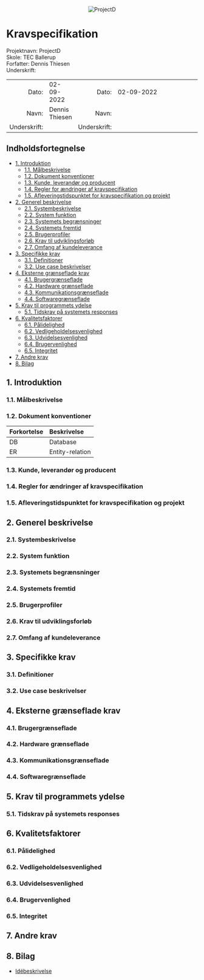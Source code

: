 <div align="center">

![ProjectD](https://drive.google.com/uc?export=view&id=1ueq4ihuiduU984P5iKqIdljQaFTGWEOh)

</div>

# Kravspecifikation

Projektnavn: ProjectD<br>
Skole: TEC Ballerup<br>
Forfatter: Dennis Thiesen<br>
Underskrift:

|    |    |    |    |
| -: | :- | -: | :- |
| Dato:        | 02-09-2022     | Dato:        | 02-09-2022 |
| Navn:        | Dennis Thiesen | Navn:        |            |
| Underskrift: |  | Underskrift: | &emsp;&emsp;&emsp;&emsp;&emsp;&emsp;&emsp;&emsp;&emsp;&emsp;&emsp;&emsp;&emsp;&emsp; |

## Indholdsfortegnelse

- [1. Introduktion]()
    - [1.1. Målbeskrivelse]()
    - [1.2. Dokument konventioner]()
    - [1.3. Kunde, leverandør og producent]()
    - [1.4. Regler for ændringer af kravspecifikation]()
    - [1.5. Afleveringstidspunktet for kravspecifikation og projekt]()
- [2. Generel beskrivelse]()
    - [2.1. Systembeskrivelse]()
    - [2.2. System funktion]()
    - [2.3. Systemets begrænsninger]()
    - [2.4. Systemets fremtid]()
    - [2.5. Brugerprofiler]()
    - [2.6. Krav til udviklingsforløb]()
    - [2.7. Omfang af kundeleverance]()
- [3. Specifikke krav]()
    - [3.1. Definitioner]()
    - [3.2. Use case beskrivelser]()
- [4. Eksterne grænseflade krav]()
    - [4.1. Brugergrænseflade]()
    - [4.2. Hardware grænseflade]()
    - [4.3. Kommunikationsgrænseflade]()
    - [4.4. Softwaregrænseflade]()
- [5. Krav til programmets ydelse]()
    - [5.1. Tidskrav på systemets responses]()
- [6. Kvalitetsfaktorer]()
    - [6.1. Pålidelighed]()
    - [6.2. Vedligeholdelsesvenlighed]()
    - [6.3. Udvidelsesvenlighed]()
    - [6.4. Brugervenlighed]()
    - [6.5. Integritet]()
- [7. Andre krav]()
- [8. Bilag]()

## 1. Introduktion

### 1.1. Målbeskrivelse

### 1.2. Dokument konventioner

| Forkortelse | Beskrivelse |
| :----------- | :----------- |
| DB | Database |
| ER | Entity-relation |

### 1.3. Kunde, leverandør og producent

### 1.4. Regler for ændringer af kravspecifikation

### 1.5. Afleveringstidspunktet for kravspecifikation og projekt

## 2. Generel beskrivelse

### 2.1. Systembeskrivelse

### 2.2. System funktion

### 2.3. Systemets begrænsninger

### 2.4. Systemets fremtid

### 2.5. Brugerprofiler

### 2.6. Krav til udviklingsforløb

### 2.7. Omfang af kundeleverance

## 3. Specifikke krav

### 3.1. Definitioner

### 3.2. Use case beskrivelser

## 4. Eksterne grænseflade krav

### 4.1. Brugergrænseflade

### 4.2. Hardware grænseflade

### 4.3. Kommunikationsgrænseflade

### 4.4. Softwaregrænseflade

## 5. Krav til programmets ydelse

### 5.1. Tidskrav på systemets responses

## 6. Kvalitetsfaktorer

### 6.1. Pålidelighed

### 6.2. Vedligeholdelsesvenlighed

### 6.3. Udvidelsesvenlighed

### 6.4. Brugervenlighed

### 6.5. Integritet

## 7. Andre krav

## 8. Bilag

- [Idébeskrivelse](idea-description.md)